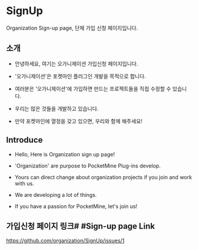 # SignUp
Organization Sign-up page, 단체 가입 신청 페이지입니다.

## 소개
- 안녕하세요, 여기는 오가니제이션 가입신청 페이지입니다.
- '오가니제이션'은 포켓마인 플러그인 개발을 목적으로 합니다.
- 여러분은 '오가니제이션'에 가입하면 만드는 프로젝트들을 직접 수정할 수 있습니다.

- 우리는 많은 것들을 개발하고 있습니다.
- 만약 포켓마인에 열정을 갖고 있으면, 우리와 함께 해주세요!


## Introduce
- Hello, Here is Organization sign up page!
- 'Organization' are purpose to PocketMine Plug-ins develop.
- Yours can direct change about organization projects if you join and work with us.

- We are developing a lot of things.
- If you have a passion for PocketMine, let's join us!

## 가입신청 페이지 링크# #Sign-up page Link
https://github.com/organization/SignUp/issues/1
